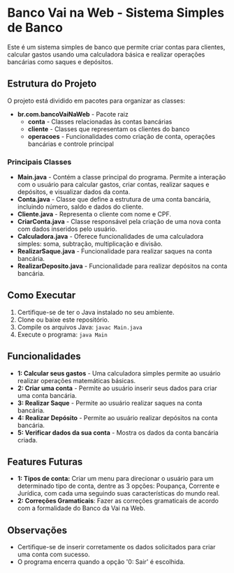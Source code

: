 # Banco Vai na Web - Sistema Simples de Banco

Este é um sistema simples de banco que permite criar contas para clientes, calcular gastos usando uma calculadora básica e realizar operações bancárias como saques e depósitos.

## Estrutura do Projeto

O projeto está dividido em pacotes para organizar as classes:

- **br.com.bancoVaiNaWeb** - Pacote raiz
  - **conta** - Classes relacionadas às contas bancárias
  - **cliente** - Classes que representam os clientes do banco
  - **operacoes** - Funcionalidades como criação de conta, operações bancárias e controle principal

### Principais Classes

- **Main.java** - Contém a classe principal do programa. Permite a interação com o usuário para calcular gastos, criar contas, realizar saques e depósitos, e visualizar dados da conta.
- **Conta.java** - Classe que define a estrutura de uma conta bancária, incluindo número, saldo e dados do cliente.
- **Cliente.java** - Representa o cliente com nome e CPF.
- **CriarConta.java** - Classe responsável pela criação de uma nova conta com dados inseridos pelo usuário.
- **Calculadora.java** - Oferece funcionalidades de uma calculadora simples: soma, subtração, multiplicação e divisão.
- **RealizarSaque.java** - Funcionalidade para realizar saques na conta bancária.
- **RealizarDeposito.java** - Funcionalidade para realizar depósitos na conta bancária.

## Como Executar

1. Certifique-se de ter o Java instalado no seu ambiente.
2. Clone ou baixe este repositório.
3. Compile os arquivos Java: `javac Main.java`
4. Execute o programa: `java Main`

## Funcionalidades

- **1: Calcular seus gastos** - Uma calculadora simples permite ao usuário realizar operações matemáticas básicas.
- **2: Criar uma conta** - Permite ao usuário inserir seus dados para criar uma conta bancária.
- **3: Realizar Saque** - Permite ao usuário realizar saques na conta bancária.
- **4: Realizar Depósito** - Permite ao usuário realizar depósitos na conta bancária.
- **5: Verificar dados da sua conta** - Mostra os dados da conta bancária criada.

## Features Futuras
- **1: Tipos de conta:** Criar um menu para direcionar o usuário para um determinado tipo de conta, dentre as 3 opções: Poupança, Corrente e Jurídica, com cada uma seguindo suas características do mundo real.
- **2: Correções Gramaticais**: Fazer as correções gramaticais de acordo com a formalidade do Banco da Vai na Web.

## Observações

- Certifique-se de inserir corretamente os dados solicitados para criar uma conta com sucesso.
- O programa encerra quando a opção '0: Sair' é escolhida.
